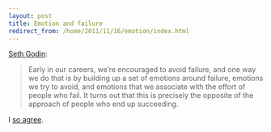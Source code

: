 ```yaml
---
layout: post
title: Emotion and failure
redirect_from: /home/2011/11/16/emotion/index.html
---
```

<p><a href="http://sethgodin.typepad.com/seths_blog/2011/11/after-youve-done-your-best.html">Seth Godin</a>:</p>
<blockquote>
<p>Early in our careers, we’re encouraged to avoid failure, and one way we do that is by building up a set of emotions around failure, emotions we try to avoid, and emotions that we associate with the effort of people who fail. It turns out that this is precisely the opposite of the approach of people who end up succeeding.</p>
</blockquote>
<p>I <a href="http://www.practicallyefficient.com/2010/12/15/dont-be-afraid-to-ask-fewer-questions/">so agree</a>.</p>
